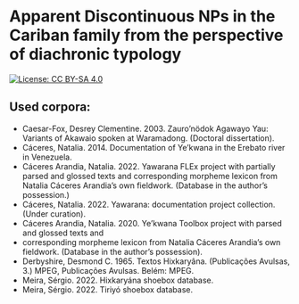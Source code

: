 # Apparent Discontinuous NPs in the Cariban family from the perspective of diachronic typology

[![License: CC BY-SA 4.0](https://img.shields.io/badge/License-CC_BY--SA_4.0-blue.svg)](https://creativecommons.org/licenses/by-sa/4.0/)

## Used corpora:
* <a id="source-akawaiocaesar2003"> </a>Caesar-Fox, Desrey Clementine. 2003. Zauro’nödok Agawayo Yau: Variants of Akawaio spoken at Waramadong. (Doctoral dissertation).
* <a id="source-caceres2014elar"> </a>Cáceres, Natalia. 2014. Documentation of Ye’kwana in the Erebato river in Venezuela.
* <a id="source-caceres2020flex"> </a>Cáceres Arandia, Natalia. 2022. Yawarana FLEx project with partially parsed and glossed texts and corresponding morpheme lexicon from Natalia Cáceres Arandia’s own fieldwork. (Database in the author’s possession.)
* <a id="source-caceres2022yawarana"> </a>Cáceres, Natalia. 2022. Yawarana: documentation project collection. (Under curation).
* <a id="source-caceresDByekwana"> </a>Cáceres Arandia, Natalia. 2020. Ye’kwana Toolbox project with parsed and glossed texts and
* corresponding morpheme lexicon from Natalia Cáceres Arandia’s own fieldwork. (Database in the author’s possession).
* <a id="source-derbyshire1965textos"> </a>Derbyshire, Desmond C. 1965. Textos Hixkaryâna. (Publicações Avulsas, 3.) MPEG, Publicações Avulsas. Belém: MPEG.
* <a id="source-meiraDBhixka"> </a>Meira, Sérgio. 2022. Hixkaryána shoebox database.
* <a id="source-meiraDBtrio"> </a>Meira, Sérgio. 2022. Tiriyó shoebox database.